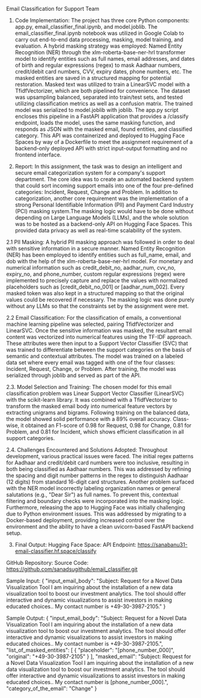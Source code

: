 Email Classification for Support Team

1. Code Implementation:
The project has three core Python components: app.py, email_classifier_final.ipynb, and model.joblib. The email_classifier_final.ipynb notebook was utilized in Google Colab to carry out end-to-end data processing, masking, model training, and evaluation. A hybrid masking strategy was employed: Named Entity Recognition (NER) through the xlm-roberta-base-ner-hrl transformer model to identify entities such as full names, email addresses, and dates of birth and regular expressions (regex) to mask Aadhaar numbers, credit/debit card numbers, CVV, expiry dates, phone numbers, etc. The masked entities are saved in a structured mapping for potential restoration. Masked text was utilized to train a LinearSVC model with a TfidfVectorizer, which are both pipelined for convenience. The dataset was upsampling balanced, separated into train/test sets, and tested utilizing classification metrics as well as a confusion matrix. The trained model was serialized to model.joblib with joblib. The app.py script encloses this pipeline in a FastAPI application that provides a /classify endpoint, loads the model, uses the same masking function, and responds as JSON with the masked email, found entities, and classified category. This API was containerized and deployed to Hugging Face Spaces by way of a Dockerfile to meet the assignment requirement of a backend-only deployed API with strict input-output formatting and no frontend interface.

2. Report:
In this assignment, the task was to design an intelligent and secure email categorization system for a company's support department. The core idea was to create an automated backend system that could sort incoming support emails into one of the four pre-defined categories: Incident, Request, Change and Problem. In addition to categorization, another core requirement was the implementation of a strong Personal Identifiable Information (PII) and Payment Card Industry (PCI) masking system.The masking logic would have to be done without depending on Large Language Models (LLMs), and the whole solution was to be hosted as a backend-only API on Hugging Face Spaces. This provided data privacy as well as real-time scalability of the system.

2.1 PII Masking:
A hybrid PII masking approach was followed in order to deal with sensitive information in a secure manner. Named Entity Recognition (NER) has been employed to identify entities such as full_name, email, and dob with the help of the xlm-roberta-base-ner-hrl model. For monetary and numerical information such as credit_debit_no, aadhar_num, cvv_no, expiry_no, and phone_number, custom regular expressions (regex) were implemented to precisely capture and replace the values with normalized placeholders such as [credit_debit_no_001] or [aadhar_num_002]. Every masked token was also kept in a structured mapping so that the original values could be recovered if necessary. The masking logic was done purely without any LLMs so that the constraints set by the assignment were met.

2.2 Email Classification:
For the classification of emails, a conventional machine learning pipeline was selected, pairing TfidfVectorizer and LinearSVC. Once the sensitive information was masked, the resultant email content was vectorized into numerical features using the TF-IDF approach. These attributes were then input to a Support Vector Classifier (SVC) that was trained to differentiate between the support categories on the basis of semantic and contextual attributes. The model was trained on a labeled data set where every email was tagged with one of the four classes: Incident, Request, Change, or Problem. After training, the model was serialized through joblib and served as part of the API.

2.3. Model Selection and Training:
The chosen model for this email classification problem was Linear Support Vector Classifier (LinearSVC) with the scikit-learn library. It was combined with a TfidfVectorizer to transform the masked email body into numerical feature vectors by extracting unigrams and bigrams. Following training on the balanced data, the model showed solid performance with a 89% overall accuracy. Class-wise, it obtained an F1-score of 0.98 for Request, 0.98 for Change, 0.81 for Problem, and 0.81 for Incident, which shows efficient classification in all support categories.


2.4. Challenges Encountered and Solutions Adopted:
Throughout development, various practical issues were faced. The initial regex patterns for Aadhaar and credit/debit card numbers were too inclusive, resulting in both being classified as Aadhaar numbers. This was addressed by refining the spacing and digit number patterns in the regex to distinguish Aadhaar (12 digits) from standard 16-digit card structures. Another problem surfaced with the NER model incorrectly labeling organization names or general salutations (e.g., "Dear Sir") as full names. To prevent this, contextual filtering and boundary checks were incorporated into the masking logic. Furthermore, releasing the app to Hugging Face was initially challenging due to Python environment issues. This was addressed by migrating to a Docker-based deployment, providing increased control over the environment and the ability to have a clean uvicorn-based FastAPI backend setup.

3. Final Output:
Hugging Face Space:
API Endpoint:  https://sanabanu31-email-classifier.hf.space/classify

GitHub Repository:
Source Code:  https://github.com/sanadsugithub/email_classifier.git

Sample Input:
{
  "input_email_body": "Subject: Request for a Novel Data Visualization Tool I am inquiring about the installation of a new data visualization tool to boost our investment analytics. The tool should offer interactive and dynamic visualizations to assist investors in making educated choices.. My contact number is +49-30-3987-2105."
}

Sample Output:
{
  "input_email_body": "Subject: Request for a Novel Data Visualization Tool I am inquiring about the installation of a new data visualization tool to boost our investment analytics. The tool should offer interactive and dynamic visualizations to assist investors in making educated choices.. My contact number is +49-30-3987-2105.",
  "list_of_masked_entities": [
    {
      "placeholder": "[phone_number_000]",
      "original": "+49-30-3987-2105"
    }
  ],
  "masked_email": "Subject: Request for a Novel Data Visualization Tool I am inquiring about the installation of a new data visualization tool to boost our investment analytics. The tool should offer interactive and dynamic visualizations to assist investors in making educated choices.. My contact number is [phone_number_000].",
  "category_of_the_email": "Change"
}
